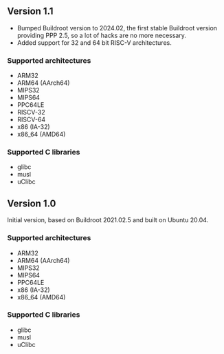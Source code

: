 ## Version 1.1

* Bumped Buildroot version to 2024.02, the first stable Buildroot version providing
  PPP 2.5, so a lot of hacks are no more necessary.
* Added support for 32 and 64 bit RISC-V architectures.

### Supported architectures

* ARM32
* ARM64 (AArch64)
* MIPS32
* MIPS64
* PPC64LE
* RISCV-32
* RISCV-64
* x86 (IA-32)
* x86_64 (AMD64)

### Supported C libraries

* glibc
* musl
* uClibc

## Version 1.0

Initial version, based on Buildroot 2021.02.5 and built on Ubuntu 20.04.

### Supported architectures

* ARM32
* ARM64 (AArch64)
* MIPS32
* MIPS64
* PPC64LE
* x86 (IA-32)
* x86_64 (AMD64)

### Supported C libraries

* glibc
* musl
* uClibc
